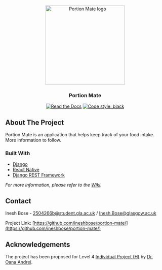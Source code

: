 <!-- PROJECT LOGO -->
<br />
<div align="center">
<p align="center">
  <img alt="Portion Mate logo" src="https://portion-mate-glasgow.readthedocs.io/en/latest/assets/logo.png" height="250px">

  <h3 align="center">Portion Mate</h3>

  <p align="center">
    <!-- BADGES / SHIELDS -->
    <a href="https://portion-mate-glasgow.readthedocs.io/" target="_blank"><img alt="Read the Docs" src="https://img.shields.io/readthedocs/portion-mate-glasgow?style=flat-square"></a>
    <a href="https://github.com/psf/black" target="_blank"><img alt="Code style: black" src="https://img.shields.io/badge/code%20style-black-000000.svg?style=flat-square"></a>
    <!-- <a href="https://libraries.io/github/ineshbose/portion-mate/" target="_blank"><img alt="Libraries.io dependency status" src="https://img.shields.io/librariesio/github/ineshbose/portion-mate?style=flat-square"></a> -->
    <!-- <a href="https://app.codacy.com/gh/ineshbose/portion-mate/dashboard" target="_blank"><img alt="Codacy grade" src="https://img.shields.io/codacy/grade/yet-to-open-repo-for-id?style=flat-square"></a> -->
    <!-- <a href="https://codeclimate.com/github/ineshbose/portion-mate" target="_blank"><img alt="Code Climate maintainability" src="https://img.shields.io/codeclimate/maintainability/ineshbose/portion-mate?style=flat-square"></a> -->
    <!-- <a href="#">
      <img alt="GitHub repo size" src="https://img.shields.io/github/repo-size/ineshbose/portion-mate?style=flat-square">
      <img alt="GitHub code size in bytes" src="https://img.shields.io/github/languages/code-size/ineshbose/portion-mate?style=flat-square">
    </a> -->
  </p>
</p>
</div>



<!-- TABLE OF CONTENTS -->
<!-- NOT ADDED -->



<!-- ABOUT THE PROJECT -->
## About The Project

Portion Mate is an application that helps keep track of your food intake. More information to follow.

### Built With
* [Django](https://www.djangoproject.com/)
* [React Native](https://reactnative.dev/)
* [Django REST Framework](https://www.django-rest-framework.org/)

_For more information, please refer to the [Wiki](https://github.com/ineshbose/portion-mate/wiki)._



<!-- GETTING STARTED -->
<!-- NOT ADDED -->



<!-- CONTACT -->
## Contact

Inesh Bose - 2504266b@student.gla.ac.uk / Inesh.Bose@glasgow.ac.uk

Project Link: [https://github.com/ineshbose/portion-mate/](https://github.com/ineshbose/portion-mate/)



<!-- ACKNOWLEDGEMENTS -->
## Acknowledgements

The project has been proposed for Level 4 [Individual Project (H)](https://www.gla.ac.uk/coursecatalogue/course/?code=COMPSCI4025P) by [Dr. Oana Andrei](http://www.dcs.gla.ac.uk/~oandrei/).

<!--
### Supervision
* Dr. Oana Andrei

### Developers
* Inesh Bose
-->
